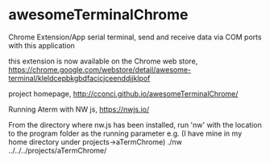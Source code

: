 # awesomeTerminalChrome
Chrome Extension/App serial terminal, send and receive data via COM ports with this application

this extension is now available on the Chrome web store,
https://chrome.google.com/webstore/detail/awesome-terminal/kleldcepbkgbdfacicjceenddjjklpof

project homepage,
http://cconci.github.io/awesomeTerminalChrome/

Running Aterm with NW js, 
https://nwjs.io/

From the directory where nw.js has been installed, run 'nw' with the location to the program folder as the running parameter
e.g. (I have mine in my home directory under projects->aTermChrome)
./nw ../../../projects/aTermChrome/
